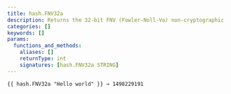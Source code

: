 ```yaml
---
title: hash.FNV32a
description: Returns the 32-bit FNV (Fowler-Noll-Vo) non-cryptographic hash of the given string.
categories: []
keywords: []
params:
  functions_and_methods:
    aliases: []
    returnType: int
    signatures: [hash.FNV32a STRING]
---
```


```go-html-template
{{ hash.FNV32a "Hello world" }} → 1498229191
```
